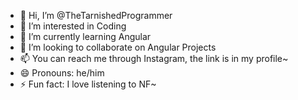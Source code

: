 - 👋 Hi, I’m @TheTarnishedProgrammer
- 👀 I’m interested in Coding 
- 🌱 I’m currently learning Angular
- 💞️ I’m looking to collaborate on Angular Projects
- 📫 You can reach me through Instagram, the link is in my profile~
- 😄 Pronouns: he/him
- ⚡ Fun fact: I love listening to NF~

